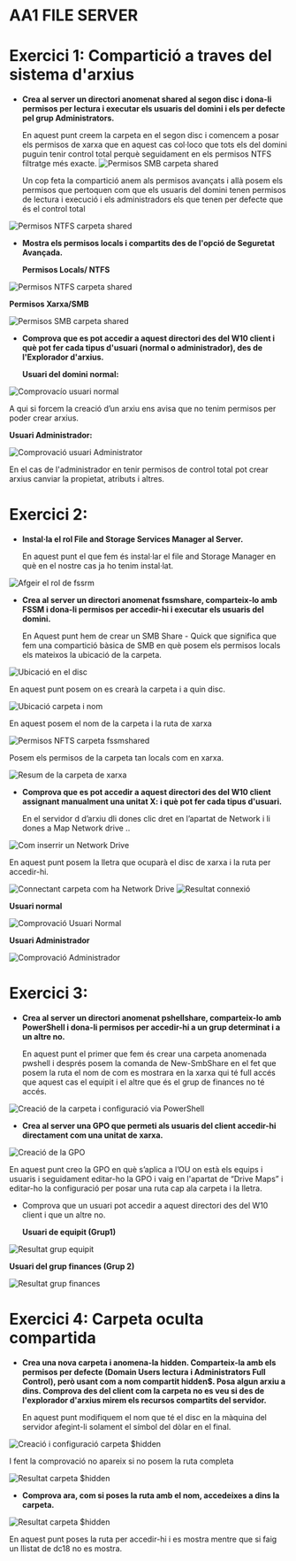 ﻿
# <a name="FilServer">**AA1 FILE SERVER**
#
# <a name="AA1.1"></a>Exercici 1: Compartició a traves del sistema d'arxius

- **Crea al server un directori anomenat shared al segon disc i dona-li permisos per lectura i executar els usuaris del domini i els per defecte pel grup Administrators.**

  En aquest punt creem la carpeta en el segon disc i comencem a posar els permisos de xarxa que en aquest cas col·loco que tots els del domini puguin tenir control total perquè seguidament en els permisos NTFS filtratge més exacte.
  <img alt="Permisos SMB carpeta shared" src="images/fileServer/image001.png">

  Un cop feta la compartició anem als permisos avançats i allà posem els permisos que pertoquen com que els usuaris del domini tenen permisos de lectura i execució i els administradors els que tenen per defecte que és el control total

<img alt="Permisos NTFS carpeta shared" src="images/fileServer/image003.png">

- **Mostra els permisos locals i compartits des de l'opció de Seguretat Avançada.**

  **Permisos Locals/ NTFS**

<img alt="Permisos NTFS carpeta shared" src="images/fileServer/image005.png">

 
  **Permisos Xarxa/SMB**

<img alt="Permisos SMB carpeta shared" src="images/fileServer/image007.png">



- **Comprova que es pot accedir a aquest directori des del W10 client i què pot fer cada tipus d'usuari (normal o administrador), des de l'Explorador d'arxius.**

  **Usuari del domini normal:**

<img alt="Comprovacío usuari normal" src="images/fileServer/image009.png">

  A qui si forcem la creació d’un arxiu ens avisa que no tenim permisos per poder crear arxius.

  **Usuari Administrador:**

<img alt="Comprovació usuari Administrator" src="images/fileServer/image011.png">

  En el cas de l'administrador en tenir permisos de control total pot crear arxius canviar la propietat, atributs i altres.


# <a name="AA2"></a>Exercici 2:

- **Instal·la el rol File and Storage Services Manager al Server.**

  En aquest punt el que fem és instal·lar el file and Storage Manager en què en el nostre cas ja ho tenim instal·lat. 

<img alt="Afgeir el rol de fssrm" src="images/fileServer/image013.png">

- **Crea al server un directori anomenat fssmshare, comparteix-lo amb FSSM i dona-li permisos per accedir-hi i executar els usuaris del domini.**

  En Aquest punt hem de crear un SMB Share - Quick que significa que fem una compartició bàsica de SMB en què posem els permisos locals els mateixos la ubicació de la carpeta.

<img alt="Ubicació en el disc" src="images/fileServer/image015.png">


  En aquest punt posem on es crearà la carpeta i a quin disc.

<img alt="Ubicació carpeta i nom" src="images/fileServer/image017.png">


  En aquest posem el nom de la carpeta i la ruta de xarxa

<img alt="Permisos NFTS carpeta fssmshared" src="images/fileServer/image019.png">

  Posem els permisos de la carpeta tan locals com en xarxa.

<img alt="Resum de la carpeta de xarxa" src="images/fileServer/image021.png">


- **Comprova que es pot accedir a aquest directori des del W10 client assignant manualment una unitat X: i què pot fer cada tipus d'usuari.**

  En el servidor d d’arxiu dli dones clic dret en l’apartat de Network i li dones a Map Network drive ..

<img alt="Com inserrir un Network Drive" src="images/fileServer/image023.png">


  En aquest punt posem la lletra que ocuparà el disc de xarxa i la ruta per accedir-hi.

<img alt="Connectant carpeta com ha Network Drive" src="images/fileServer/image025.png">

<img alt="Resultat connexió" src="images/fileServer/image027.png">

  **Usuari normal**

<img alt="Comprovació Usuari Normal" src="images/fileServer/image029.png">

  **Usuari Administrador**

<img alt="Comprovació Administrador" src="images/fileServer/image031.png">

# <a name="AA3"></a>Exercici 3:

- **Crea al server un directori anomenat pshellshare, comparteix-lo amb PowerShell i dona-li permisos per accedir-hi a un grup determinat i a un altre no.**

  En aquest punt el primer que fem és crear una carpeta anomenada pwshell i després posem la comanda de New-SmbShare en el fet que posem la ruta el nom de com es mostrara en la xarxa qui té full accés que aquest cas el equipit i el altre que és el grup de finances no té accés.


<img alt="Creació de la carpeta i configuració via PowerShell" src="images/fileServer/image033.png">

- **Crea al server una GPO que permeti als usuaris del client accedir-hi directament com una unitat de xarxa.**

<img alt="Creació de la GPO" src="images/fileServer/image035.png">

  En aquest punt creo la GPO en què s’aplica a l’OU on està els equips i usuaris i seguidament editar-ho la GPO i vaig en l'apartat de “Drive Maps” i editar-ho la configuració per posar una ruta cap ala carpeta i la lletra.

- Comprova que un usuari pot accedir a aquest directori des del W10 client i que un altre no.

  **Usuari de equipit (Grup1)**

<img alt="Resultat grup equipit" src="images/fileServer/image037.png">

  **Usuari del grup finances (Grup 2)**

<img alt="Resultat grup finances" src="images/fileServer/image039.png">


# <a name="AA4"></a>Exercici 4: Carpeta oculta compartida

- **Crea una nova carpeta i anomena-la hidden. Comparteix-la amb els permisos per defecte (Domain Users lectura i Administrators Full Control), però usant com a nom compartit hidden$. Posa algun arxiu a dins. Comprova des del client com la carpeta no es veu si des de l'explorador d'arxius mirem els recursos compartits del servidor.**

  En aquest punt modifiquem el nom que té el disc en la màquina del servidor afegint-li solament el símbol del dòlar en el final.

<img alt="Creació i configuració carpeta $hidden" src="images/fileServer/image041.png">

  I fent la comprovació no apareix si no posem la ruta completa

<img alt="Resultat carpeta $hidden" src="images/fileServer/image043.png">

- **Comprova ara, com si poses la ruta amb el nom, accedeixes a dins la carpeta.**

<img alt="Resultat carpeta $hidden" src="images/fileServer/image045.png">

En aquest punt poses la ruta per accedir-hi i es mostra mentre que si faig un llistat de dc18 no es mostra.
